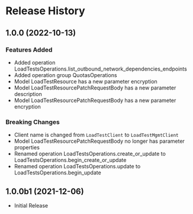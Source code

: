 # Release History

## 1.0.0 (2022-10-13)

### Features Added

  - Added operation LoadTestsOperations.list_outbound_network_dependencies_endpoints
  - Added operation group QuotasOperations
  - Model LoadTestResource has a new parameter encryption
  - Model LoadTestResourcePatchRequestBody has a new parameter description
  - Model LoadTestResourcePatchRequestBody has a new parameter encryption

### Breaking Changes

  - Client name is changed from `LoadTestClient` to `LoadTestMgmtClient`
  - Model LoadTestResourcePatchRequestBody no longer has parameter properties
  - Renamed operation LoadTestsOperations.create_or_update to LoadTestsOperations.begin_create_or_update
  - Renamed operation LoadTestsOperations.update to LoadTestsOperations.begin_update

## 1.0.0b1 (2021-12-06)

* Initial Release
